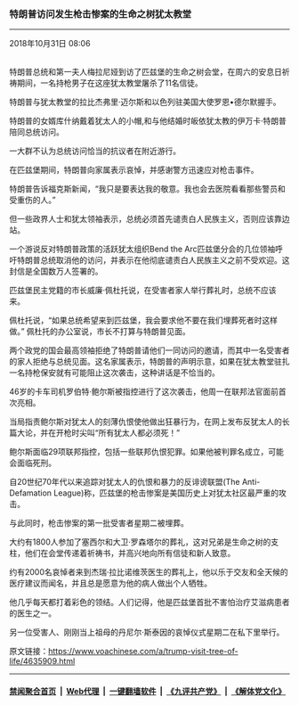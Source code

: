 ### 特朗普访问发生枪击惨案的生命之树犹太教堂
------------------------

<div class="published">
 <span class="date" title="中国时间">
  <time datetime="2018-10-31T08:06:43+08:00">
   2018年10月31日 08:06
  </time>
 </span>
</div>
<br/>
<div class="wsw">
 <p lang="EN-US" paraeid="{691e4bd7-f2d4-4514-acd3-4224a886caa9}{49}" paraid="446164732" xml:lang="EN-US">
  特朗普总统和第一夫人梅拉尼娅到访了匹兹堡的生命之树会堂，在周六的安息日祈祷期间，一名持枪男子在这座犹太教堂屠杀了11名信徒。
 </p>
 <p lang="EN-US" paraeid="{90c535c5-d14c-40db-9891-eaddeeb8d384}{91}" paraid="18381294" xml:lang="EN-US">
  特朗普与犹太教堂的拉比杰弗里·迈尔斯和以色列驻美国大使罗恩•德尔默握手。
 </p>
 <p lang="EN-US" paraeid="{90c535c5-d14c-40db-9891-eaddeeb8d384}{139}" paraid="1660636096" xml:lang="EN-US">
  特朗普的女婿库什纳戴着犹太人的小帽,和与他结婚时皈依犹太教的伊万卡·特朗普陪同总统访问。
 </p>
 <p lang="EN-US" paraeid="{9ab7919b-6b6d-40bc-b747-bd6c9db34162}{46}" paraid="1843300827" xml:lang="EN-US">
  一大群不认为总统访问恰当的抗议者在附近游行。
 </p>
 <p lang="EN-US" paraeid="{9ab7919b-6b6d-40bc-b747-bd6c9db34162}{131}" paraid="1016926511" xml:lang="EN-US">
  在匹兹堡期间，特朗普向家属表示哀悼，并感谢警方迅速应对枪击事件。
 </p>
 <p>
  特朗普告诉福克斯新闻，“我只是要表达我的敬意。我也会去医院看看那些警员和受重伤的人。”
 </p>
 <p lang="EN-US" paraeid="{9ab7919b-6b6d-40bc-b747-bd6c9db34162}{179}" paraid="902209200" xml:lang="EN-US">
  但一些政界人士和犹太领袖表示，总统必须首先谴责白人民族主义，否则应该靠边站。
 </p>
 <p lang="EN-US" paraeid="{6bc2c299-86d1-4d4e-bfb8-cf397b86d4f8}{10}" paraid="1528910402" xml:lang="EN-US">
  一个游说反对特朗普政策的活跃犹太组织Bend the Arc匹兹堡分会的几位领袖呼吁特朗普总统取消他的访问，并表示在他彻底谴责白人民族主义之前不受欢迎。这封信是全国数万人签署的。
 </p>
 <p lang="EN-US" paraeid="{6bc2c299-86d1-4d4e-bfb8-cf397b86d4f8}{64}" paraid="1798809581" xml:lang="EN-US">
  匹兹堡民主党籍的市长威廉·佩杜托说，在受害者家人举行葬礼时，总统不应该来。
 </p>
 <p lang="EN-US" paraeid="{31df1242-1135-4376-8373-6fbfd7a433ab}{172}" paraid="737005738" xml:lang="EN-US">
  佩杜托说，“如果总统希望来到匹兹堡，我会要求他不要在我们埋葬死者时这样做。” 佩杜托的办公室说，市长不打算与特朗普见面。
 </p>
 <p lang="EN-US" paraeid="{00db05cc-79d6-4abf-a349-7fd7269ed217}{1}" paraid="608292919" xml:lang="EN-US">
  两个政党的国会最高领袖拒绝了特朗普请他们一同访问的邀请，而其中一名受害者的家人拒绝与总统见面。这名家属表示，特朗普的声明示意，如果在犹太教堂驻扎一名持枪保安就有可能阻止这次袭击，这种讲话是不恰当的。
 </p>
 <p lang="EN-US" paraeid="{00db05cc-79d6-4abf-a349-7fd7269ed217}{202}" paraid="34690672" xml:lang="EN-US">
  46岁的卡车司机罗伯特·鲍尔斯被指控进行了这次袭击，他周一在联邦法官面前首次亮相。
 </p>
 <p>
  当局指责鲍尔斯对犹太人的刻薄仇恨使他做出狂暴行为，在网上发布反犹太人的长篇大论，并在开枪时尖叫“所有犹太人都必须死！”
 </p>
 <p lang="EN-US" paraeid="{08e943a4-a391-4ad5-b45f-facc971c4d70}{140}" paraid="523620800" xml:lang="EN-US">
  鲍尔斯面临29项联邦指控，包括一些联邦仇恨犯罪。如果他被判罪名成立，可能会面临死刑。
 </p>
 <p lang="EN-US" paraeid="{08e943a4-a391-4ad5-b45f-facc971c4d70}{183}" paraid="1692510655" xml:lang="EN-US">
  自20世纪70年代以来追踪对犹太人的仇恨和暴力的反诽谤联盟(The Anti-Defamation League)称，匹兹堡的枪击惨案是美国历史上对犹太社区最严重的攻击。
 </p>
 <p lang="EN-US" paraeid="{fd1c51f1-65a1-4376-acc1-b25061682848}{2}" paraid="1900769196" xml:lang="EN-US">
  与此同时，枪击惨案的第一批受害者星期二被埋葬。
 </p>
 <p lang="EN-US" paraeid="{fd1c51f1-65a1-4376-acc1-b25061682848}{25}" paraid="1573138880" xml:lang="EN-US">
  大约有1800人参加了塞西尔和大卫·罗森塔尔的葬礼，这对兄弟是生命之树的支柱，他们在会堂传递着祈祷书，并高兴地向所有信徒和新人致意。
 </p>
 <p lang="EN-US" paraeid="{fd1c51f1-65a1-4376-acc1-b25061682848}{109}" paraid="1268230662" xml:lang="EN-US">
  约有2000名哀悼者来到杰瑞·拉比诺维茨医生的葬礼上，他以乐于交友和全天候的医疗建议而闻名，并且总是愿意为他的病人做出个人牺牲。
 </p>
 <p>
  他几乎每天都打着彩色的领结。人们记得，他是匹兹堡首批不害怕治疗艾滋病患者的医生之一。
 </p>
 <p>
  另一位受害人、刚刚当上祖母的丹尼尔·斯泰因的哀悼仪式星期二在私下里举行。
 </p>
</div>

原文链接：https://www.voachinese.com/a/trump-visit-tree-of-life/4635909.html


------------------------
#### [禁闻聚合首页](https://github.com/gfw-breaker/banned-news/blob/master/README.md) &nbsp;|&nbsp; [Web代理](https://github.com/gfw-breaker/open-proxy/blob/master/README.md) &nbsp;|&nbsp;  [一键翻墙软件](https://github.com/gfw-breaker/nogfw/blob/master/README.md) &nbsp;|&nbsp; [《九评共产党》](https://github.com/gfw-breaker/9ping.md/blob/master/README.md#九评之一评共产党是什么) &nbsp;|&nbsp; [《解体党文化》](https://github.com/gfw-breaker/jtdwh.md/blob/master/README.md#绪论)